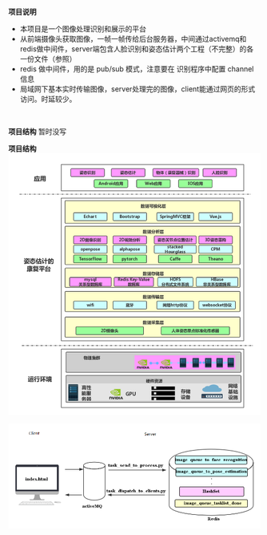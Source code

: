 **项目说明**
- 本项目是一个图像处理识别和展示的平台
- 从前端摄像头获取图像，一帧一帧传给后台服务器，中间通过activemq和redis做中间件，server端包含人脸识别和姿态估计两个工程（不完整）的各一份文件（参照）
- redis 做中间件，用的是 pub/sub 模式，注意要在 识别程序中配置 channel 信息
- 局域网下基本实时传输图像，server处理完的图像，client能通过网页的形式访问。时延较少。
<br>

**项目结构** 
暂时没写

**项目结构**
 ![To do...](https://github.com/zhutianpeng/ImgProcessPlatform/raw/master/readme_pic/1.png)

 ![Already done](https://github.com/zhutianpeng/ImgProcessPlatform/raw/master/readme_pic/2.png)

